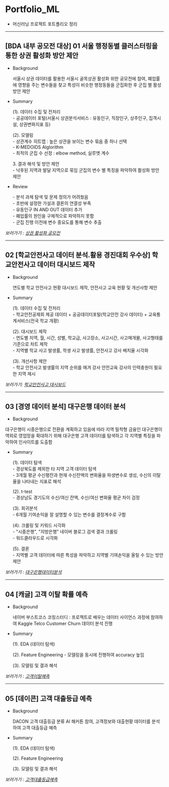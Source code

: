 # Portfolio_ML

* 머신러닝 프로젝트 포트폴리오 정리
---
## [BDA 내부 공모전 대상] 01 서울 행정동별 클러스터링을 통한 상권 활성화 방안 제안
- Background
  <p>서울시 상권 데이터를 활용한 서울시 골목상권 활성화 위한 공모전에 참여, 폐업률에 영향을 주는 변수들을 찾고 특성이 비슷한 행정동들을 군집화한 후 군집 별 활성 방안 제안</p>

- Summary
     <p>(1). 데이터 수집 및 전처리<br/>
          - 공공데이터 포털(서울시 상권분석서비스 : 유동인구, 직장인구, 상주인구, 집객시설, 상권변화지표 등)</p>
    <p>(2). 모델링<br/>
     - 상관계수 히트맵 : 높은 상관을 보이는 변수 묶음 중 하나 선택<br/>
     - K-MEDOIDS Alglorithm<br/>
     - 최적의 군집 수 선정 : elbow method, 실루엣 계수</p>
    <p>3. 결과 해석 및 방안 제언<br/>
     - 낙후된 지역과 발달 지역으로 묶임 군집의 변수 별 특징을 파악하여 활성화 방안 제안</p>

- Review
  <p>- 분석 과제 탐색 및 문제 정의가 어려웠음<br/>
     - 초반에 설정한 가설과 결론의 연결성 부족<br/>
     - 유동인구 IN AND OUT 데이터 추가<br/>
     - 폐업률의 원인을 구체적으로 파악하지 못함<br/>
     - 군집 진행 이전에 변수 중요도를 통해 변수 추출</p>

*보러가기 : [상권 활성화 공모전](https://github.com/syimmin/note/tree/55fd14c71f05a90c0c0adb8661b4024f9a287fd8/seoul_district_clustering)*

***

## 02 [학교안전사고 데이터 분석.활용 경진대회 우수상] 학교안전사고 데이터 대시보드 제작
- Background
  <p>연도별 학교 안전사고 현황 대시보드 제작, 안전사고 교육 현황 및 개선사항 제안</p>

- Summary
  <p>(1). 데이터 수집 및 전처리<br/>
          - 학교안전공제회 제공 데이터 + 공공데이터포털(학교안전 강사 데이터) + 교육통계서비스(전국 학교 개황)</p>
  <p>(2). 대시보드 제작<br/>
          - 연도별 지역, 월, 시간, 성별, 학교급, 사고장소, 사고시간, 사고매개물, 사고형태를 기준으로 차트 제작<br/>
          - 지역별 학교 사고 발생률, 학생 사고 발생률, 안전사고 강사 배치율 시각화</p>
  <p>(3). 개선사항 제안<br/>
          - 학교 안전사고 발생률의 지역 순위를 매겨 강사 안전교육 강사의 인력충원이 필요한 지역 제시</p>

*보러가기: [학교안전사고 대시보드](https://github.com/syimmin/note/tree/55fd14c71f05a90c0c0adb8661b4024f9a287fd8/school_safety_tableau)*

---

## 03 [경영 데이터 분석] 대구은행 데이터 분석

- Background
<p>대구은행이 시중은행으로 전환을 계획하고 있음에 따라 지역 밀착형 금융인 대구은행이 역외로 영업망을 확대하기 위해 대구은행 고객 데이터를 탐색하고 각 지역별 특징을 파악하여 인사이트를 도출함</p>

- Summary
  <p>(1). 데이터 탐색<br/>
      - 경상북도를 제외한 타 지역 고객 데이터 탐색<br/>
      - 3개월 평균 수신평잔과 현재 수신잔액의 변화율을 파생변수로 생성, 수신의 이탈율을 나타내는 지표로 해석</p>
  <p>(2). t-test<br/>
      - 경상남도 경기도의 수신/여신 잔액, 수신/여신 변화율 평균 차이 검정</p>
  <p>(3). 회귀분석<br/>
      - 6개월 기여손익을 잘 설명할 수 있는 변수를 결정계수로 구함</p>
  <p>(4). 크롤링 및 키워드 시각화<br/>
      - "시중은행", "지방은행" 네이버 블로그 검색 결과 크롤링<br/>
      - 워드클라우드로 시각화</p>
  <p>(5). 결론<br/>
      - 지역별 고객 데이터에 따른 특성을 파악하고 지역별 기여손익을 올릴 수 있는 방안 제안</p>

*보러가기 : [대구은행데이터분석](https://github.com/syimmin/note/tree/55fd14c71f05a90c0c0adb8661b4024f9a287fd8/daegubank_data_analysis)*

---


## 04 [캐글] 고객 이탈 확률 예측
- Background
  <p> 네이버 부스트코스 코칭스터디 : 프로젝트로 배우는 데이터 사이언스 과정에 참여하여 Kaggle Telco Customer Churn 데이터 분석 진행</p>

- Summary
  <p>(1). EDA (데이터 탐색)</p>
  <p>(2). Feature Engineering
       - 모델링을 동시에 진행하여 accuracy 높임</p>
  <p>(3). 모델링 및 결과 해석</p>

*보러가기 : [고객이탈예측](https://github.com/syimmin/note/tree/55fd14c71f05a90c0c0adb8661b4024f9a287fd8/churn_prediction_kaggle)*

---

## 05 [데이콘] 고객 대출등급 예측

- Background
  <p>DACON 고객 대출등급 분류 AI 해커톤 참여, 고객정보와 대출현황 데이터를 분석하여 고객 대출등급 예측</p>

- Summary
  <p>(1). EDA (데이터 탐색)</p>
  <p>(2). Feature Engineering</p>
  <p>(3). 모델링 및 결과 해석</p>

*보러가기 : [고객대출등급예측](https://github.com/syimmin/note/tree/55fd14c71f05a90c0c0adb8661b4024f9a287fd8/credit%20rating_classification_dacon)*
